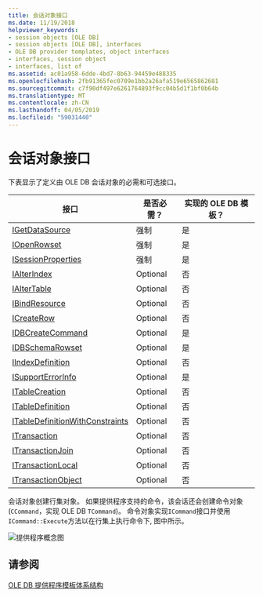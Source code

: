 ```yaml
---
title: 会话对象接口
ms.date: 11/19/2018
helpviewer_keywords:
- session objects [OLE DB]
- session objects [OLE DB], interfaces
- OLE DB provider templates, object interfaces
- interfaces, session object
- interfaces, list of
ms.assetid: ac01a958-6dde-4bd7-8b63-94459e488335
ms.openlocfilehash: 2fb91365fec0709e1bb2a26afa519e6565862681
ms.sourcegitcommit: c7f90df497e6261764893f9cc04b5d1f1bf0b64b
ms.translationtype: MT
ms.contentlocale: zh-CN
ms.lasthandoff: 04/05/2019
ms.locfileid: "59031440"
---
```

# <a name="session-object-interfaces"></a>会话对象接口

下表显示了定义由 OLE DB 会话对象的必需和可选接口。

|接口|是否必需？|实现的 OLE DB 模板？|
|---------------|---------------|--------------------------------------|
|[IGetDataSource](/previous-versions/windows/desktop/ms709721(v=vs.85))|强制|是|
|[IOpenRowset](/previous-versions/windows/desktop/ms716946(v=vs.85))|强制|是|
|[ISessionProperties](/previous-versions/windows/desktop/ms713721(v=vs.85))|强制|是|
|[IAlterIndex](/previous-versions/windows/desktop/ms714943(v=vs.85))|Optional|否|
|[IAlterTable](/previous-versions/windows/desktop/ms719764(v=vs.85))|Optional|否|
|[IBindResource](/previous-versions/windows/desktop/ms714936(v=vs.85))|Optional|否|
|[ICreateRow](/previous-versions/windows/desktop/ms716832(v=vs.85))|Optional|否|
|[IDBCreateCommand](/previous-versions/windows/desktop/ms711625(v=vs.85))|Optional|是|
|[IDBSchemaRowset](/previous-versions/windows/desktop/ms713686(v=vs.85))|Optional|是|
|[IIndexDefinition](/previous-versions/windows/desktop/ms711593(v=vs.85))|Optional|否|
|[ISupportErrorInfo](/previous-versions/windows/desktop/ms715816(v=vs.85))|Optional|是|
|[ITableCreation](/previous-versions/windows/desktop/ms713639(v=vs.85))|Optional|否|
|[ITableDefinition](/previous-versions/windows/desktop/ms714277(v=vs.85))|Optional|否|
|[ITableDefinitionWithConstraints](/previous-versions/windows/desktop/ms720947(v=vs.85))|Optional|否|
|[ITransaction](/previous-versions/windows/desktop/ms723053(v=vs.85))|Optional|否|
|[ITransactionJoin](/previous-versions/windows/desktop/ms718071(v=vs.85))|Optional|否|
|[ITransactionLocal](/previous-versions/windows/desktop/ms714893(v=vs.85))|Optional|否|
|[ITransactionObject](/previous-versions/windows/desktop/ms713659(v=vs.85))|Optional|否|

会话对象创建行集对象。 如果提供程序支持的命令，该会话还会创建命令对象 (`CCommand`，实现 OLE DB `TCommand`)。 命令对象实现`ICommand`接口并使用`ICommand::Execute`方法以在行集上执行命令下, 图中所示。

![提供程序概念图](../../data/oledb/media/vc4u551.gif "提供程序概念图")

## <a name="see-also"></a>请参阅

[OLE DB 提供程序模板体系结构](../../data/oledb/ole-db-provider-template-architecture.md)<br/>
